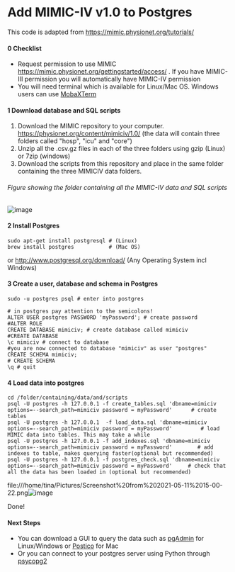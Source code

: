 # Add MIMIC-IV v1.0 to Postgres
This code is adapted from https://mimic.physionet.org/tutorials/

#### 0 Checklist
* Request permission to use MIMIC https://mimic.physionet.org/gettingstarted/access/ . If you have MIMIC-III permission you will automatically have MIMIC-IV permission
* You will need terminal which is available for Linux/Mac OS. Windows users can use [MobaXTerm](https://mobaxterm.mobatek.net/download.html)

#### 1 Download database and SQL scripts
1. Download the MIMIC repository to your computer. https://physionet.org/content/mimiciv/1.0/ (the data will contain three folders called "hosp", "icu" and "core")
2. Unzip all the .csv.gz files in each of the three folders using gzip (Linux) or 7zip (windows)
3. Download the scripts from this repository and place in the same folder containing the three MIMICIV data folders.

###### Figure showing the folder containing all the MIMIC-IV data and SQL scripts
![image](https://user-images.githubusercontent.com/74569724/117433430-5f266500-af23-11eb-90bf-81aed2d46361.png)


#### 2 Install Postgres
```
sudo apt-get install postgresql # (Linux)
brew install postgres           # (Mac OS)
```
or http://www.postgresql.org/download/ (Any Operating System incl Windows)

#### 3 Create a user, database and schema in Postgres

```
sudo -u postgres psql # enter into postgres

# in postgres pay attention to the semicolons!
ALTER USER postgres PASSWORD 'myPassword'; # create password
#ALTER ROLE
CREATE DATABASE mimiciv; # create database called mimiciv
#CREATE DATABASE
\c mimiciv # connect to database
#you are now connected to database "mimiciv" as user "postgres"
CREATE SCHEMA mimiciv; 
# CREATE SCHEMA
\q # quit
```

#### 4 Load data into postgres
```
cd /folder/containing/data/and/scripts
psql -U postgres -h 127.0.0.1 -f create_tables.sql 'dbname=mimiciv options=--search_path=mimiciv password = myPassword'      # create tables 
psql -U postgres -h 127.0.0.1  -f load_data.sql 'dbname=mimiciv options=--search_path=mimiciv password = myPassword'         # load MIMIC data into tables. This may take a while
psql -U postgres -h 127.0.0.1 -f add_indexes.sql 'dbname=mimiciv options=--search_path=mimiciv password = myPassword'        # add indexes to table, makes querying faster(optional but recommended)  
psql -U postgres -h 127.0.0.1 -f postgres_check.sql 'dbname=mimiciv options=--search_path=mimiciv password = myPassword'     # check that all the data has been loaded in (optional but recommended) 
```
file:///home/tina/Pictures/Screenshot%20from%202021-05-11%2015-00-22.png![image](https://user-images.githubusercontent.com/74569724/117829314-8e620c80-b26a-11eb-8bf9-1eb0b4d26366.png)


Done!

#### Next Steps
* You can download a GUI to query the data such as [pgAdmin](https://www.pgadmin.org/download/) for Linux/Windows or [Postico](https://eggerapps.at/postico/) for Mac
* Or you can connect to your postgres server using Python through [psycopg2](https://pypi.org/project/psycopg2/)
